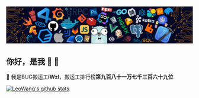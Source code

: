 ![head image](/resources/github_technology_stack.png)
## 你好，是我 👋 🤝

🌽 我是BUG搬运工**iWzl**，搬运工排行榜**第九百八十一万七千三百六十九位**

[![LeoWang's github stats](https://github-readme-stats.vercel.app/api?username=iWzl&show_icons=true&theme=react&count_private=true)](https://www.upuphub.com/)

